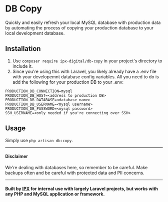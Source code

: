 # DB Copy
Quickly and easily refresh your local MySQL database with production data by automating the process of copying your production database to your local development database.

## Installation
1. Use `composer require ipx-digital/db-copy` in your project's directory to include it.
2. Since you're using this with Laravel, you likely already have a .env file with your developemnt database config variables. All you need to do is add the following for your production DB to your .env:

```
PRODUCTION_DB_CONNECTION=mysql
PRODUCTION_DB_HOST=<address to production DB>
PRODUCTION_DB_DATABASE=<database name>
PRODUCTION_DB_USERNAME=<mysql username>
PRODUCTION_DB_PASSWORD=<mysql password>
SSH_USERNAME=<only needed if you're connecting over SSH>
```

## Usage
Simply use `php artisan db:copy`.

---
#### Disclaimer
We're dealing with databases here, so remember to be careful. Make backups often and be careful with protected data and PII concerns.

---
#### Built by [IPX](https://ipx.org/) for internal use with largely Laravel projects, but works with any PHP and MySQL application or framework.